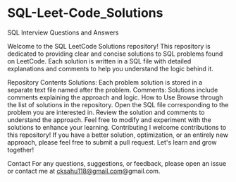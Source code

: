 # SQL-Leet-Code_Solutions
SQL Interview Questions and Answers

Welcome to the SQL LeetCode Solutions repository! This repository is dedicated to providing clear and concise solutions to SQL problems found on LeetCode. Each solution is written in a SQL file with detailed explanations and comments to help you understand the logic behind it.

Repository Contents
Solutions: Each problem solution is stored in a separate text file named after the problem.
Comments: Solutions include comments explaining the approach and logic.
How to Use
Browse through the list of solutions in the repository.
Open the SQL file corresponding to the problem you are interested in.
Review the solution and comments to understand the approach.
Feel free to modify and experiment with the solutions to enhance your learning.
Contributing
I welcome contributions to this repository! If you have a better solution, optimization, or an entirely new approach, please feel free to submit a pull request. Let's learn and grow together!

Contact
For any questions, suggestions, or feedback, please open an issue or contact me at cksahu118@gmail.com@gmail.com.
